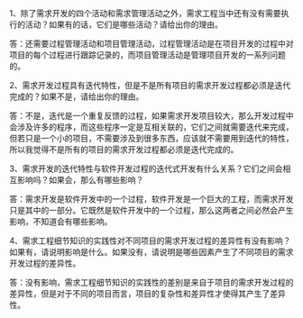 1、除了需求开发的四个活动和需求管理活动之外，需求工程当中还有没有需要执行的活动？如果有的话，它们是哪些活动？请给出你的理由。

答：还需要过程管理活动和项目管理活动，过程管理活动是在项目开发的过程中对项目的每个过程进行跟踪记录的，而项目管理活动是管理项目开发的一系列问题的。


2、需求开发过程具有迭代特性，但是不是所有项目的需求开发过程都必须是迭代完成的？如果不是，请给出你的理由。

答：不是，迭代是一个重复反馈的过程，如果需求开发项目较大，那么开发过程中会涉及许多的程序，而这些程序一定是互相关联的，它们之间就需要迭代来完成，但若只是一个小的项目，不需要涉及到很多东西，应该就不需要用到迭代的特性，所以我觉得不是所有的项目的需求开发过程都必须是迭代完成的。


3、需求开发的迭代特性与软件开发过程的迭代式开发有什么关系？它们之间会相互影响吗？如果会，那么有哪些影响？

答：需求开发是软件开发中的一个过程，软件开发是一个巨大的工程，而需求开发只是其中的一部分。它既然是软件开发中的一个过程，那么这两者之间必然会产生影响，不知道会有哪些影响。


4、需求工程细节知识的实践性对不同项目的需求开发过程的差异性有没有影响？如果有，请说明影响是什么。如果没有，请说明是哪些因素产生了不同项目的需求开发过程的差异性。

答：没有影响，需求工程细节知识的实践性的差别是来自于项目的需求开发过程的差异性，但是对于不同的项目而言，项目的复杂性和差异性才使得其产生了差异性。

